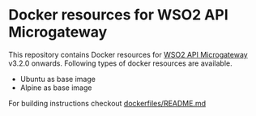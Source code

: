# Docker resources for WSO2 API Microgateway

This repository contains Docker resources for [WSO2 API Microgateway](https://github.com/wso2/product-microgateway/) v3.2.0 onwards. Following types of docker resources are available.

- Ubuntu as base image
- Alpine as base image

For building instructions checkout [dockerfiles/README.md](/dockerfiles/README.md)